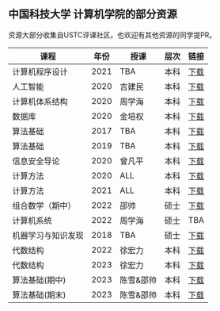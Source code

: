 ## 中国科技大学 计算机学院的部分资源

资源大部分收集自USTC评课社区。也欢迎有其他资源的同学提PR。

| 课程 | 年份 | 授课 | 层次 | 链接 |
| --- | --- | --- | --- | --- |
| 计算机程序设计 | 2021 | TBA | 本科 | [下载](https://github.com/guch8017/USTC_CS_EXAM/blob/master/ProgramDesign2021.pdf) |
| 人工智能 | 2020 | 吉建民 | 本科 | [下载](https://github.com/guch8017/USTC_CS_EXAM/blob/master/ArtificialIntelligence%202020%20Spring.pdf) |
| 计算机体系结构 | 2020 | 周学海 | 本科 | [下载](https://github.com/guch8017/USTC_CS_EXAM/blob/master/ComputerArchitecture%202020%20Spring.pdf) |
| 数据库 | 2020 | 金培权 |本科 | [下载](https://github.com/guch8017/USTC_CS_EXAM/blob/master/Database%202020%20Spring.pdf) |
| 算法基础 | 2017 | TBA | 本科 | [下载](https://github.com/guch8017/USTC_CS_EXAM/blob/master/FundamentalAlgorithms%202017%20Autumn.pdf) |
| 算法基础 | 2019 | TBA | 本科 | [下载](https://github.com/guch8017/USTC_CS_EXAM/blob/master/FundamentalAlgorithms%202019%20Autumn.pdf) |
| 信息安全导论 | 2020 | 曾凡平 | 本科 | [下载](https://github.com/guch8017/USTC_CS_EXAM/blob/master/InformationSecurity%202020%20Spring.pdf) |
| 计算方法 | 2020 | ALL | 本科 | [下载](https://github.com/guch8017/USTC_CS_EXAM/blob/master/NumericMethod%202020%20Spring.pdf) |
| 计算方法 | 2021 | ALL | 本科 | [下载](https://github.com/guch8017/USTC_CS_EXAM/blob/master/NumericMethod%202021%20Spring.pdf) |
| 组合数学（期中）| 2022 | 邵帅 | 硕士 | [下载](https://github.com/guch8017/USTC_CS_EXAM/blob/master/CombinationMid2022.pdf) |
| 计算机系统 | 2022 | 周学海 | 硕士 | TBA |
| 机器学习与知识发现 | 2018 | TBA | 硕士 | [下载](https://github.com/guch8017/USTC_CS_EXAM/blob/master/MachineKnowledge%202018.pdf) |
| 代数结构 | 2022 | 徐宏力 | 本科 | [下载](https://github.com/guch8017/USTC_CS_EXAM/blob/master/AlgebraicStructure2022.pdf) |
| 代数结构 | 2023 | 徐宏力 | 本科 | [下载](https://github.com/guch8017/USTC_CS_EXAM/blob/master/AlgebraicStructure2023.pdf) |
| 算法基础(期中) | 2023 | 陈雪&邵帅 | 本科 | [下载](https://github.com/guch8017/USTC_CS_EXAM/blob/master/Algo2023Mid.pdf) |
| 算法基础(期末) | 2023 | 陈雪&邵帅 | 本科 | [下载](https://github.com/guch8017/USTC_CS_EXAM/blob/master/Algo2023Final.pdf) |